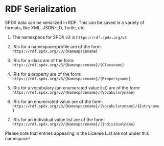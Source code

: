 # RDF Serialization

SPDX data can be serialized in RDF. This can be saved in a variety of formats, like XML, JSON-LD, Turtle, etc.

1. The namespace for SPDX v3 is `https://rdf.spdx.org/v3`

1. IRIs for a namespace/profile are of the form: `https://rdf.spdx.org/v3/{Namespacename}`

1. IRIs for a class are of the form: `https://rdf.spdx.org/v3/{Namespacename}/{Classname}`

1. IRIs for a property are of the form: `https://rdf.spdx.org/v3/{Namespacename}/{Propertyname}`

1. IRIs for a vocabulary (an enumerated value list) are of the form: `https://rdf.spdx.org/v3/{Namespacename}/{Vocabularyname}`

1. IRIs for an enumerated value are of the form: `https://rdf.spdx.org/v3/{Namespacename}/{Vocabularyname}/{Entryname}`

1. IRIs for an individual value list are of the form: `https://rdf.spdx.org/v3/{Namespacename}/{Individualname}`

Please note that entries appearing in the License List are not under this namespace!

